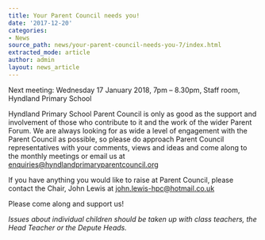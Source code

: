 ```yaml
---
title: Your Parent Council needs you!
date: '2017-12-20'
categories:
- News
source_path: news/your-parent-council-needs-you-7/index.html
extracted_mode: article
author: admin
layout: news_article
---
```

Next meeting: Wednesday 17 January 2018, 7pm – 8.30pm, Staff room, Hyndland Primary School

Hyndland Primary School Parent Council is only as good as the support and involvement of those who contribute to it and the work of the wider Parent Forum. We are always looking for as wide a level of engagement with the Parent Council as possible, so please do approach Parent Council representatives with your comments, views and ideas and come along to the monthly meetings or email us at [enquiries@hyndlandprimaryparentcouncil.org](mailto:enquiries@hyndlandprimaryparentcouncil.org)

If you have anything you would like to raise at Parent Council, please contact the Chair, John Lewis at [john.lewis-hpc@hotmail.co.uk](mailto:john.lewis-hpc@hotmail.co.uk)

Please come along and support us!

_Issues about individual children should be taken up with class teachers, the Head Teacher or the Depute Heads._

